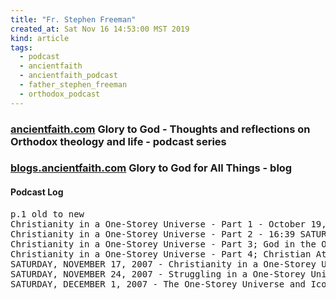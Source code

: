 ```yaml
---
title: "Fr. Stephen Freeman"
created_at: Sat Nov 16 14:53:00 MST 2019
kind: article
tags:
  - podcast
  - ancientfaith
  - ancientfaith_podcast
  - father_stephen_freeman
  - orthodox_podcast
---
```


<h3>
  <a href="https://www.ancientfaith.com/podcasts/freeman" target="_blank">ancientfaith.com</a>
  Glory to God - Thoughts and reflections on Orthodox theology and life - podcast series
</h3>

<h3>
  <a href="https://blogs.ancientfaith.com/glory2godforallthings/2019/06/28/modernitys-sacraments/" target="_blank">blogs.ancientfaith.com</a>
  Glory to God for All Things - blog
</h3>

<h4>Podcast Log</h4>

<pre>
p.1 old to new
Christianity in a One-Storey Universe - Part 1 - October 19, 2007 Length: 13:18
Christianity in a One-Storey Universe - Part 2 - 16:39 SATURDAY, OCTOBER 27, 2007
Christianity in a One-Storey Universe - Part 3; God in the Ordinary - 15:02 SATURDAY, NOVEMBER 3, 2007
Christianity in a One-Storey Universe - Part 4; Christian Atheism - 12:24 SATURDAY, NOVEMBER 10, 2007
SATURDAY, NOVEMBER 17, 2007 - Christianity in a One-Storey Universe - Part 5; Windows to Heaven - 13:13
SATURDAY, NOVEMBER 24, 2007 - Struggling in a One-Storey Universe - 10:44
SATURDAY, DECEMBER 1, 2007 - The One-Storey Universe and Icons: Music from Another Room - 13:01
</pre>

<!--
html boilerplate fragments
<a href="" target="_blank"></a>
<a name=""></a>
<img src="" width="400px">
<ul>
  <li></li>
  <li><a href="" target="_blank"></a></li>
</ul>
<pre>
</pre>
<p style="margin-bottom: 2em;"></p>
<hr style="border: 0; height: 3px; background: #333; background-image: linear-gradient(to right, #ccc, #333, #ccc);">
<pre><code>
</code></pre>
<math xmlns='http://www.w3.org/1998/Math/MathML' display='block'>
</math>
:-->
